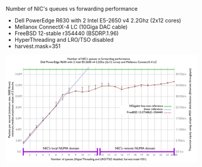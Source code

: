 Number of NIC's queues vs forwarding performance
  - Dell PowerEdge R630 with 2 Intel E5-2650 v4 2.2Ghz (2x12 cores)
  - Mellanox ConnectX-4 LC (10Giga DAC cable)
  - FreeBSD 12-stable r354440 (BSDRP.1.96)
  - HyperThreading and LRO/TSO disabled
  - harvest.mask=351

![Number of NIC's queues vs forwarding performance on BSDRP 1.96](graph.png)


